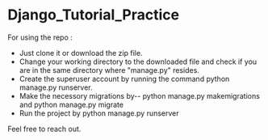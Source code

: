 # Django_Tutorial_Practice


For using the repo :
- Just clone it or download the zip file.
- Change your working directory to the downloaded file and check if you are in the same directory where "manage.py" resides.
- Create the superuser account by running the command python manage.py runserver.
- Make the necessory migrations by-- python manage.py makemigrations and python manage.py migrate
- Run the project by python manage.py runserver
 

Feel free to reach out.

